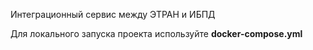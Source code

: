 Интеграционный сервис между ЭТРАН и ИБПД

Для локального запуска проекта используйте **docker-compose.yml**

